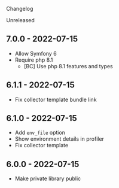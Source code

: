 Changelog

Unreleased

## 7.0.0 - 2022-07-15
- Allow Symfony 6
- Require php 8.1
  - [BC] Use php 8.1 features and types

## 6.1.1 - 2022-07-15
- Fix collector template bundle link

## 6.1.0 - 2022-07-15
- Add `env_file` option
- Show environment details in profiler
- Fix collector template

## 6.0.0 - 2022-07-15
- Make private library public
